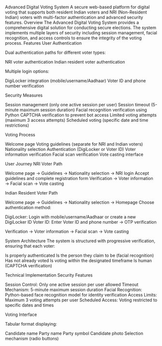 Advanced Digital Voting System
A secure web-based platform for digital voting that supports both resident Indian voters and NRI (Non-Resident Indian) voters with multi-factor authentication and advanced security features.
Overview
The Advanced Digital Voting System provides a comprehensive digital solution for conducting secure elections. The system implements multiple layers of security including session management, facial recognition, and access controls to ensure the integrity of the voting process.
Features
User Authentication

Dual authentication paths for different voter types:

NRI voter authentication
Indian resident voter authentication


Multiple login options:

DigiLocker integration (mobile/username/Aadhaar)
Voter ID and phone number verification



Security Measures

Session management (only one active session per user)
Session timeout (5-minute maximum session duration)
Facial recognition verification using Python
CAPTCHA verification to prevent bot access
Limited voting attempts (maximum 3 access attempts)
Scheduled voting (specific date and time restrictions)

Voting Process

Welcome page
Voting guidelines (separate for NRI and Indian voters)
Nationality selection
Authentication (DigiLocker or Voter ID)
Voter information verification
Facial scan verification
Vote casting interface

User Journey
NRI Voter Path

Welcome page → Guidelines → Nationality selection → NRI login
Accept guidelines and complete registration form
Verification → Voter information → Facial scan → Vote casting

Indian Resident Voter Path

Welcome page → Guidelines → Nationality selection → Homepage
Choose authentication method:

DigiLocker: Login with mobile/username/Aadhaar or create a new DigiLocker ID
Voter ID: Enter Voter ID and phone number → OTP verification


Verification → Voter information → Facial scan → Vote casting

System Architecture
The system is structured with progressive verification, ensuring that each voter:

Is properly authenticated
Is the person they claim to be (facial recognition)
Has not already voted
Is voting within the designated timeframe
Is human (CAPTCHA verification)

Technical Implementation
Security Features

Session Control: Only one active session per user allowed
Timeout Mechanism: 5-minute maximum session duration
Facial Recognition: Python-based face recognition model for identity verification
Access Limits: Maximum 3 voting attempts per user
Scheduled Access: Voting restricted to specific dates and times

Voting Interface

Tabular format displaying:

Candidate name
Party name
Party symbol
Candidate photo
Selection mechanism (radio buttons)
